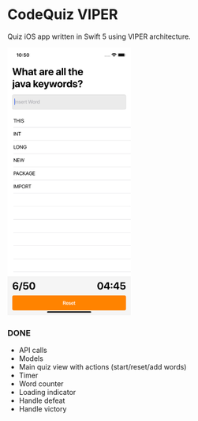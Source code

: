 # CodeQuiz VIPER

Quiz iOS app written in Swift 5 using VIPER architecture.

<img src="https://github.com/felipedelara/CodeQuiz/blob/development/Screenshot/1.png" width="250">

### DONE
- API calls
- Models
- Main quiz view with actions (start/reset/add words)
- Timer
- Word counter
- Loading indicator
- Handle defeat
- Handle victory

